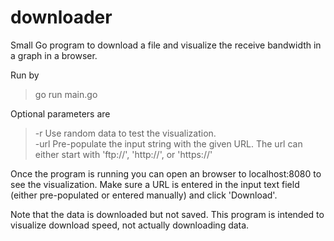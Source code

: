 # downloader
Small Go program to download a file and visualize the receive bandwidth in a graph in a browser.

Run by
> go run main.go

Optional parameters are
> -r Use random data to test the visualization.  
> -url Pre-populate the input string with the given URL. The url can either start with 'ftp://', 'http://', or 'https://'

Once the program is running you can open an browser to localhost:8080 to see the visualization. Make sure a URL is entered in the input text field (either pre-populated or entered manually) and click 'Download'. 

Note that the data is downloaded but not saved. This program is intended to visualize download speed, not actually downloading data.

